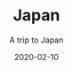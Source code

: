 ---
slug: "japan"
title: "Japan"
subtitle: "A trip to Japan"
date: "2020-02-10"
type: "photoAlbum"
featuredImage: "Japan2020-1.jpg"
---